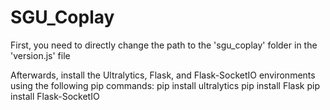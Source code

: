 # SGU_Coplay
First, you need to directly change the path to the 'sgu_coplay' folder in the 'version.js' file

Afterwards, install the Ultralytics, Flask, and Flask-SocketIO environments using the following pip commands:
pip install ultralytics
pip install Flask
pip install Flask-SocketIO
